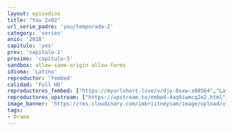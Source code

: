 ```yaml
---
layout: episodios
title: "You 2x02"
url_serie_padre: 'you/temporada-2'
category: 'series'
anio: '2018'
capitulo: 'yes'
prev: 'capitulo-1'
proximo: 'capitulo-3'
sandbox: allow-same-origin allow-forms
idioma: 'Latino'
reproductor: 'fembed'
calidad: 'Full HD'
reproductores_fembed: ["https://myurlshort.live/v/djy-8sxw-z08564","Latino","https://feurl.com/v/24qz3s2q1r5m2m3","Latino","https://feurl.com/v/2e3egc2qdly3kyr","Latino","https://mstream.space/srj0x7cuu4j1","Latino","https://mstream.space/tie6sucbskyz","Latino"]
reproductores_upstream: ["https://upstream.to/embed-4aq9iwmcq2e2.html","Latino"]
image_banner: 'https://res.cloudinary.com/imbriitneysam/image/upload/v1546465939/you-banner-min.jpg'
tags:
- Drama
---
```











